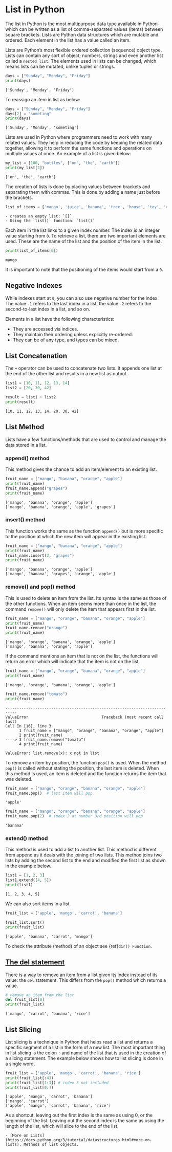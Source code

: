 # List in Python

The list in Python is the most multipurpose data type available in Python which can be written as a list of comma-separated values (items) between square brackets. Lists are Python data structures which are mutable and ordered. Each element in the list has a value called an item.

Lists are Python’s most flexible ordered collection (sequence) object type. Lists can contain any sort of object; numbers, strings and even another list called a `nested list`. The elements used in lists can be changed, which means lists can be mutated, unlike tuples or strings.

```py
days = ["Sunday", "Monday", "Friday"]
print(days)
```

```console
['Sunday', 'Monday', 'Friday']
```

To reassign an item in list as below:

```py
days = ["Sunday", "Monday", "Friday"]
days[2] = "someting"
print(days)
```

```console
['Sunday', 'Monday', 'someting']
```

Lists are used in Python where programmers need to work with many related values. They help in reducing the code by keeping the related data together, allowing it to perform the same functions and operations on multiple values at once. An example of a list is given below:

```py
my_list = [100, "bottles", ["on", "the", "earth"]]
print(my_list[2])
```

```console
['on', 'the', 'earth']
```

The creation of lists is done by placing values between brackets and separating them with commas. This is done by adding a name just before the brackets.

```py
list_of_items = ['mango', 'juice', 'banana', 'tree', 'house', 'toy', 'cow', 'horse']
```

```{Note} There are several ways to create a list:
- creates an empty list: `[]`
- Using the `list()` function: `list()`
```

Each item in the list links to a given index number. The index is an integer value starting from `0`. To retrieve a list, there are two important elements are used. These are the name of the list and the position of the item in the list.

```py
print(list_of_items[0])
```

```console
mango
```

It is important to note that the positioning of the items would start from a `0`.

## Negative Indexes

While indexes start at `0`, you can also use negative number for the index. The value `-1` refers to the last index in a list, the value `-2` refers to the second-to-last index in a list, and so on.

Elements in a list have the following characteristics:

- They are accessed via indices.
- They maintain their ordering unless explicitly re-ordered.
- They can be of any type, and types can be mixed.

## List Concatenation

The `+` operator can be used to concatenate two lists. It appends one list at the end of the other list and results in a new list as output.

```py
list1 = [10, 11, 12, 13, 14] 
list2 = [20, 30, 42] 

result = list1 + list2
print(result) 
```

```console
[10, 11, 12, 13, 14, 20, 30, 42]
```

## List Method

Lists have a few functions/methods that are used to control and manage the data stored in a list.

### append() method

This method gives the chance to add an item/element to an existing list.

```py
fruit_name = ["mango", "banana", "orange", "apple"]
print(fruit_name)
fruit_name.append("grapes")
print(fruit_name)
```

```console
['mango', 'banana', 'orange', 'apple']
['mango', 'banana', 'orange', 'apple', 'grapes']
```

### insert() method

This function works the same as the function `append()` but is more specific to the position at which the new item will appear in the existing list.

```py
fruit_name = ["mango", "banana", "orange", "apple"]
print(fruit_name)
fruit_name.insert(2, "grapes")
print(fruit_name)
```

```console
['mango', 'banana', 'orange', 'apple']
['mango', 'banana', 'grapes', 'orange', 'apple']
```

### remove() and pop() method

This is used to delete an item from the list. Its syntax is the same as those of the other functions. When an item seems more than once in the list, the command `remove()` will only delete the item that appears first in the list.

```py
fruit_name = ["mango", "orange", "banana", "orange", "apple"]
print(fruit_name)
fruit_name.remove("orange")
print(fruit_name)
```

```console
['mango', 'orange', 'banana', 'orange', 'apple']
['mango', 'banana', 'orange', 'apple']
```

If the command mentions an item that is not on the list, the functions will return an error which will indicate that the item is not on the list.

```py
fruit_name = ["mango", "orange", "banana", "orange", "apple"]
print(fruit_name)
```

```console
['mango', 'orange', 'banana', 'orange', 'apple']
```

```py
fruit_name.remove("tomato")
print(fruit_name)
```

```console
---------------------------------------------------------------------------
ValueError                                Traceback (most recent call last)
Cell In [16], line 3
      1 fruit_name = ["mango", "orange", "banana", "orange", "apple"]
      2 print(fruit_name)
----> 3 fruit_name.remove("tomato")
      4 print(fruit_name)

ValueError: list.remove(x): x not in list
```

To remove an item by position, the function `pop()` is used. When the method `pop()` is called without stating the position, the last item is deleted. When this method is used, an item is deleted and the function returns the item that was deleted.

```py
fruit_name = ["mango", "orange", "banana", "orange", "apple"]
fruit_name.pop()  # last item will pop
```

```console
'apple'
```

```py
fruit_name = ["mango", "orange", "banana", "orange", "apple"]
fruit_name.pop(2)  # index 2 at number 3rd position will pop
```

```console
'banana'
```

### extend() method

This method is used to add a list to another list. This method is different from append as it deals with the joining of two lists. This method joins two lists by adding the second list to the end and modified the first list as shown in the example below.

```py
list1 = [1, 2, 3]
list1.extend([4, 5])
print(list1)
```

```console
[1, 2, 3, 4, 5]
```

We can also sort items in a list.

```py
fruit_list = ['apple', 'mango', 'carrot', 'banana']
```

```py
fruit_list.sort()
print(fruit_list)
```

```console
['apple', 'banana', 'carrot', 'mango']
```

To check the attribute (method) of an object see {ref}`dir() Function`.

## [The del statement](https://docs.python.org/3/tutorial/datastructures.html#the-del-statement)

There is a way to remove an item from a list given its index instead of its value: the `del` statement. This differs from the `pop()` method which returns a value.

```py
# remove an item from the list
del fruit_list[0]
print(fruit_list)
```

```console
['mango', 'carrot', 'banana', 'rice']
```

## List Slicing

List slicing is a technique in Python that helps read a list and returns a specific segment of a list in the form of a new list. The most important thing in list slicing is the colon `:` and name of the list that is used in the creation of a slicing statement. The example below shows how to list slicing is done in a single word.

```py
fruit_list = ['apple', 'mango', 'carrot', 'banana', 'rice']
print(fruit_list[:4]) 
print(fruit_list[1:3]) # index 3 not included
print(fruit_list[0:])
```

```console
['apple', 'mango', 'carrot', 'banana']
['mango', 'carrot']
['apple', 'mango', 'carrot', 'banana', 'rice']
```

As a shortcut, leaving out the first index is the same as using 0, or the beginning of the list. Leaving out the second index is the same as using the length of the list, which will slice to the end of the list.

```{seealso}
- [More on Lists](https://docs.python.org/3/tutorial/datastructures.html#more-on-lists). Methods of list objects.
```
